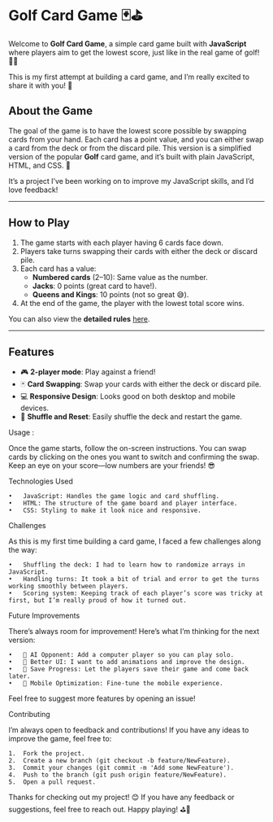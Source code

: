 # Golf Card Game 🃏⛳️

Welcome to **Golf Card Game**, a simple card game built with **JavaScript** where players aim to get the lowest score, just like in the real game of golf! 🏌️‍♂️

This is my first attempt at building a card game, and I’m really excited to share it with you! 🎉


## About the Game

The goal of the game is to have the lowest score possible by swapping cards from your hand. Each card has a point value, and you can either swap a card from the deck or from the discard pile. This version is a simplified version of the popular **Golf** card game, and it’s built with plain JavaScript, HTML, and CSS. 🎯

It’s a project I’ve been working on to improve my JavaScript skills, and I’d love feedback!

---

## How to Play

1. The game starts with each player having 6 cards face down.
2. Players take turns swapping their cards with either the deck or discard pile.
3. Each card has a value:
   - **Numbered cards** (2–10): Same value as the number.
   - **Jacks**: 0 points (great card to have!).
   - **Queens and Kings**: 10 points (not so great 😅).
4. At the end of the game, the player with the lowest total score wins.

You can also view the **detailed rules** [here](https://en.wikipedia.org/wiki/Golf_(card_game)).

---

## Features

- 🎮 **2-player mode**: Play against a friend!
- 🃏 **Card Swapping**: Swap your cards with either the deck or discard pile.
- 💻 **Responsive Design**: Looks good on both desktop and mobile devices.
- 🔄 **Shuffle and Reset**: Easily shuffle the deck and restart the game.

Usage : 

Once the game starts, follow the on-screen instructions. You can swap cards by clicking on the ones you want to switch and confirming the swap. Keep an eye on your score—low numbers are your friends! 😎


Technologies Used

	•	JavaScript: Handles the game logic and card shuffling.
	•	HTML: The structure of the game board and player interface.
	•	CSS: Styling to make it look nice and responsive.

Challenges

As this is my first time building a card game, I faced a few challenges along the way:

	•	Shuffling the deck: I had to learn how to randomize arrays in JavaScript.
	•	Handling turns: It took a bit of trial and error to get the turns working smoothly between players.
	•	Scoring system: Keeping track of each player’s score was tricky at first, but I’m really proud of how it turned out.

Future Improvements

There’s always room for improvement! Here’s what I’m thinking for the next version:

	•	🤖 AI Opponent: Add a computer player so you can play solo.
	•	🎨 Better UI: I want to add animations and improve the design.
	•	💾 Save Progress: Let the players save their game and come back later.
	•	📱 Mobile Optimization: Fine-tune the mobile experience.

Feel free to suggest more features by opening an issue!

Contributing

I’m always open to feedback and contributions! If you have any ideas to improve the game, feel free to:

	1.	Fork the project.
	2.	Create a new branch (git checkout -b feature/NewFeature).
	3.	Commit your changes (git commit -m 'Add some NewFeature').
	4.	Push to the branch (git push origin feature/NewFeature).
	5.	Open a pull request.



Thanks for checking out my project! 😊 If you have any feedback or suggestions, feel free to reach out. Happy playing! ⛳️🎉
